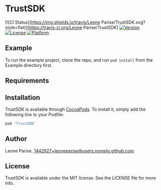 # TrustSDK

[![CI Status](https://img.shields.io/travis/Leone Parise/TrustSDK.svg?style=flat)](https://travis-ci.org/Leone Parise/TrustSDK)
[![Version](https://img.shields.io/cocoapods/v/TrustSDK.svg?style=flat)](https://cocoapods.org/pods/TrustSDK)
[![License](https://img.shields.io/cocoapods/l/TrustSDK.svg?style=flat)](https://cocoapods.org/pods/TrustSDK)
[![Platform](https://img.shields.io/cocoapods/p/TrustSDK.svg?style=flat)](https://cocoapods.org/pods/TrustSDK)

## Example

To run the example project, clone the repo, and run `pod install` from the Example directory first.

## Requirements

## Installation

TrustSDK is available through [CocoaPods](https://cocoapods.org). To install
it, simply add the following line to your Podfile:

```ruby
pod 'TrustSDK'
```

## Author

Leone Parise, 1442927+leoneparise@users.noreply.github.com

## License

TrustSDK is available under the MIT license. See the LICENSE file for more info.
